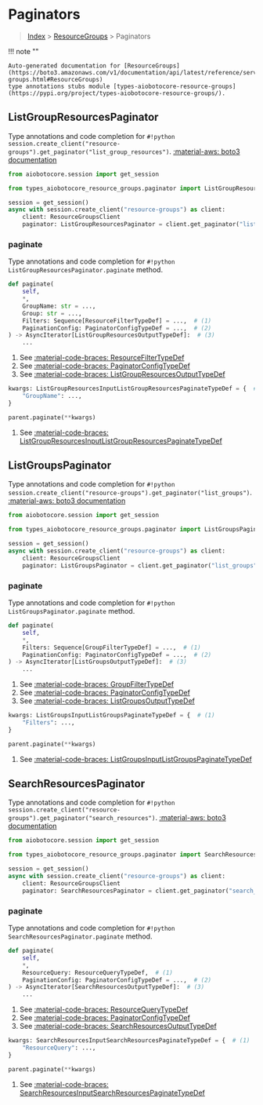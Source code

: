 # Paginators

> [Index](../README.md) > [ResourceGroups](./README.md) > Paginators

!!! note ""

    Auto-generated documentation for [ResourceGroups](https://boto3.amazonaws.com/v1/documentation/api/latest/reference/services/resource-groups.html#ResourceGroups)
    type annotations stubs module [types-aiobotocore-resource-groups](https://pypi.org/project/types-aiobotocore-resource-groups/).

## ListGroupResourcesPaginator

Type annotations and code completion for `#!python session.create_client("resource-groups").get_paginator("list_group_resources")`.
[:material-aws: boto3 documentation](https://boto3.amazonaws.com/v1/documentation/api/latest/reference/services/resource-groups.html#ResourceGroups.Paginator.ListGroupResources)

```python title="Usage example"
from aiobotocore.session import get_session

from types_aiobotocore_resource_groups.paginator import ListGroupResourcesPaginator

session = get_session()
async with session.create_client("resource-groups") as client:
    client: ResourceGroupsClient
    paginator: ListGroupResourcesPaginator = client.get_paginator("list_group_resources")
```


### paginate

Type annotations and code completion for `#!python ListGroupResourcesPaginator.paginate` method.

```python title="Method definition"
def paginate(
    self,
    *,
    GroupName: str = ...,
    Group: str = ...,
    Filters: Sequence[ResourceFilterTypeDef] = ...,  # (1)
    PaginationConfig: PaginatorConfigTypeDef = ...,  # (2)
) -> AsyncIterator[ListGroupResourcesOutputTypeDef]:  # (3)
    ...
```

1. See [:material-code-braces: ResourceFilterTypeDef](./type_defs.md#resourcefiltertypedef) 
2. See [:material-code-braces: PaginatorConfigTypeDef](./type_defs.md#paginatorconfigtypedef) 
3. See [:material-code-braces: ListGroupResourcesOutputTypeDef](./type_defs.md#listgroupresourcesoutputtypedef) 


```python title="Usage example with kwargs"
kwargs: ListGroupResourcesInputListGroupResourcesPaginateTypeDef = {  # (1)
    "GroupName": ...,
}

parent.paginate(**kwargs)
```

1. See [:material-code-braces: ListGroupResourcesInputListGroupResourcesPaginateTypeDef](./type_defs.md#listgroupresourcesinputlistgroupresourcespaginatetypedef) 
## ListGroupsPaginator

Type annotations and code completion for `#!python session.create_client("resource-groups").get_paginator("list_groups")`.
[:material-aws: boto3 documentation](https://boto3.amazonaws.com/v1/documentation/api/latest/reference/services/resource-groups.html#ResourceGroups.Paginator.ListGroups)

```python title="Usage example"
from aiobotocore.session import get_session

from types_aiobotocore_resource_groups.paginator import ListGroupsPaginator

session = get_session()
async with session.create_client("resource-groups") as client:
    client: ResourceGroupsClient
    paginator: ListGroupsPaginator = client.get_paginator("list_groups")
```


### paginate

Type annotations and code completion for `#!python ListGroupsPaginator.paginate` method.

```python title="Method definition"
def paginate(
    self,
    *,
    Filters: Sequence[GroupFilterTypeDef] = ...,  # (1)
    PaginationConfig: PaginatorConfigTypeDef = ...,  # (2)
) -> AsyncIterator[ListGroupsOutputTypeDef]:  # (3)
    ...
```

1. See [:material-code-braces: GroupFilterTypeDef](./type_defs.md#groupfiltertypedef) 
2. See [:material-code-braces: PaginatorConfigTypeDef](./type_defs.md#paginatorconfigtypedef) 
3. See [:material-code-braces: ListGroupsOutputTypeDef](./type_defs.md#listgroupsoutputtypedef) 


```python title="Usage example with kwargs"
kwargs: ListGroupsInputListGroupsPaginateTypeDef = {  # (1)
    "Filters": ...,
}

parent.paginate(**kwargs)
```

1. See [:material-code-braces: ListGroupsInputListGroupsPaginateTypeDef](./type_defs.md#listgroupsinputlistgroupspaginatetypedef) 
## SearchResourcesPaginator

Type annotations and code completion for `#!python session.create_client("resource-groups").get_paginator("search_resources")`.
[:material-aws: boto3 documentation](https://boto3.amazonaws.com/v1/documentation/api/latest/reference/services/resource-groups.html#ResourceGroups.Paginator.SearchResources)

```python title="Usage example"
from aiobotocore.session import get_session

from types_aiobotocore_resource_groups.paginator import SearchResourcesPaginator

session = get_session()
async with session.create_client("resource-groups") as client:
    client: ResourceGroupsClient
    paginator: SearchResourcesPaginator = client.get_paginator("search_resources")
```


### paginate

Type annotations and code completion for `#!python SearchResourcesPaginator.paginate` method.

```python title="Method definition"
def paginate(
    self,
    *,
    ResourceQuery: ResourceQueryTypeDef,  # (1)
    PaginationConfig: PaginatorConfigTypeDef = ...,  # (2)
) -> AsyncIterator[SearchResourcesOutputTypeDef]:  # (3)
    ...
```

1. See [:material-code-braces: ResourceQueryTypeDef](./type_defs.md#resourcequerytypedef) 
2. See [:material-code-braces: PaginatorConfigTypeDef](./type_defs.md#paginatorconfigtypedef) 
3. See [:material-code-braces: SearchResourcesOutputTypeDef](./type_defs.md#searchresourcesoutputtypedef) 


```python title="Usage example with kwargs"
kwargs: SearchResourcesInputSearchResourcesPaginateTypeDef = {  # (1)
    "ResourceQuery": ...,
}

parent.paginate(**kwargs)
```

1. See [:material-code-braces: SearchResourcesInputSearchResourcesPaginateTypeDef](./type_defs.md#searchresourcesinputsearchresourcespaginatetypedef) 

